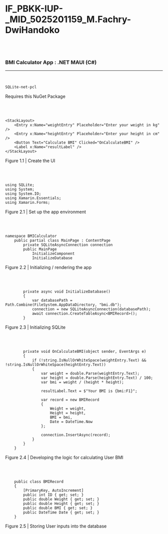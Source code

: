 # IF_PBKK-IUP-_MID_5025201159_M.Fachry-DwiHandoko
<br/><br/>
<h3> BMI Calculator App  :  .NET MAUI (C#) </h3>
<hr>

<br/>

```
SQLite-net-pcl
```

<p> Requires this NuGet Package </p>
<br/><br/>

```
<StackLayout>
    <Entry x:Name="weightEntry" Placeholder="Enter your weight in kg" />
    <Entry x:Name="heightEntry" Placeholder="Enter your height in cm" />
    <Button Text="Calculate BMI" Clicked="OnCalculateBMI" />
    <Label x:Name="resultLabel" />
</StackLayout>
```

<p> Figure 1.1 | Create the UI </p>
<br/> <br/>

```
using SQLite;
using System;
using System.IO;
using Xamarin.Essentials;
using Xamarin.Forms;
```

<p> Figure 2.1 | Set up the app environment </p>
<br/> <br/>

```
namespace BMICalculator
    public partial class MainPage : ContentPage
        private SQLiteAsyncConnection connection
        public MainPage
            InitializeComponent
            InitializeDatabase
```

<p> Figure 2.2 | Initializing / rendering the app </p>
<br/> <br/>

```
        private async void InitializeDatabase()
        {
            var databasePath = Path.Combine(FileSystem.AppDataDirectory, "bmi.db");
            connection = new SQLiteAsyncConnection(databasePath);
            await connection.CreateTableAsync<BMIRecord>();
        }
```

<p> Figure 2.3 | Initializing SQLite </p>
<br/> <br/>

```
        private void OnCalculateBMI(object sender, EventArgs e)
        {
            if (!string.IsNullOrWhiteSpace(weightEntry.Text) && !string.IsNullOrWhiteSpace(heightEntry.Text))
            {
                var weight = double.Parse(weightEntry.Text);
                var height = double.Parse(heightEntry.Text) / 100;
                var bmi = weight / (height * height);

                resultLabel.Text = $"Your BMI is {bmi:F1}";

                var record = new BMIRecord
                {
                    Weight = weight,
                    Height = height,
                    BMI = bmi,
                    Date = DateTime.Now
                };

                connection.InsertAsync(record);
            }
        }
    }
```

<p> Figure 2.4 | Developing the logic for calculating User BMI </p>
<br/> <br/>

```
    public class BMIRecord
    {
        [PrimaryKey, AutoIncrement]
        public int ID { get; set; }
        public double Weight { get; set; }
        public double Height { get; set; }
        public double BMI { get; set; }
        public DateTime Date { get; set; }
    }
```

<p> Figure 2.5 | Storing User inputs into the database </p>
<br/><br/>
